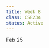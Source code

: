 ```yaml
---
title: Week 8
class: CSE234
status: Active
---
```


Feb 25
<!-- : **15**{: .label} Parallelization - 4
  : [Slides](assets/slides/12_parallelization-4.pdf) &#8226; [Recording](https://podcast.ucsd.edu/watch/sp24/dsc291_d00/15)
: *Reading:* 
* [The Illustrated Transformer (required)](https://jalammar.github.io/illustrated-transformer/) -->



<!-- Feb 27
: **16**{: .label} LLM - 1
  : [Slides](assets/slides/14_llm-1.pdf) &#8226; [Recording](https://podcast.ucsd.edu/watch/sp24/dsc291_d00/16)
: *Reading:* 
* [The Illustrated Transformer (required)](https://jalammar.github.io/illustrated-transformer/)
 -->
